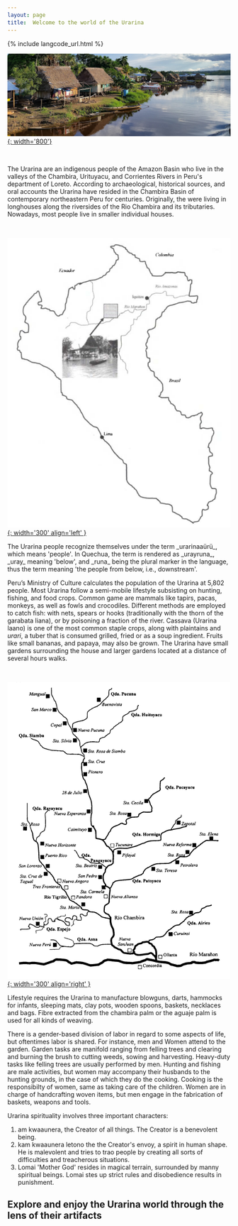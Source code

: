 ```yaml
---
layout: page
title:  Welcome to the world of the Urarina
---
```


{% include langcode_url.html %}

[![Urarina Territory Picture][5]{: width='800'}][6]

   [5]:  ../assets/img/panoramio_3.jpg
   [6]:  ../assets/img/panoramio_2.jpg "Urarina Picture"

<br clear="left"/>

The Urarina are an indigenous people of the Amazon Basin who live in the valleys of the Chambira, Urituyacu, and Corrientes Rivers in Peru's department of Loreto. According to archaeological, historical sources, and oral accounts the Urarina have resided in the Chambira Basin of contemporary northeastern Peru for centuries. Originally, the were living in longhouses along the riversides of the Rio Chambira and its tributaries. Nowadays, most people live in smaller individual houses.

<br clear="left"/>

[![Urarina Territory Map][1]{: width='300' align='left' }][2]

   [1]:  ../assets/img/map_ura.png
   [2]:  ../assets/img/map_ura.png "Urarina teritory"

<span flow="right">
The Urarina people recognize themselves under the term _urarinaaürü_, which means 'people'. In Quechua, the term is rendered as  _urayruna_, _uray_ meaning 'below', and  _runa_ being the plural marker in the language, thus the term meaning 'the people from below, i.e., downstream'.

 Peru’s Ministry of Culture calculates the population of the Urarina at 5,802 people. Most Urarina follow a semi-mobile lifestyle subsisting on hunting, fishing, and food crops. Common game are mammals like tapirs, pacas, monkeys, as well as fowls and crocodiles. Different methods are employed to catch fish: with nets, spears or hooks (traditionally with the thorn of the garabata liana), or by poisoning a fraction of the river. Cassava  (Urarina laano) is one of the most common staple crops, along with plaintains and  *urari*, a tuber that is consumed grilled, fried or as a soup ingredient. Fruits like small bananas, and papaya, may also be grown. The Urarina have small gardens surrounding the house and larger gardens located at a distance of several hours walks.

<br clear="left"/>

[![Urarina Villiage Map][3]{: width='300' align='right' }][4]

   [3]:  ../assets/img/map_chambi.png
   [4]:  ../assets/img/map_chambi.png "Urarina village"

Lifestyle requires the Urarina to manufacture blowguns, darts, hammocks for infants, sleeping mats, clay pots, wooden spoons, baskets, necklaces and bags. Fibre extracted from the chambira palm or the aguaje palm is used for all kinds of weaving.

There is a gender-based division of labor in regard to some aspects of life, but oftentimes labor is shared. For instance, men and  Women attend to the garden. Garden tasks are manifold ranging from felling trees and clearing and burning the brush to cutting weeds, sowing and harvesting. Heavy-duty tasks like felling trees are usually performed by men. Hunting and fishing are male activities, but women may accompany their husbands to the hunting grounds, in the case of which they do the cooking. Cooking is the responsibilty of women, same as taking care of the children. Women are in charge of handcrafting woven items, but men engage in the fabrication of baskets, weapons and tools. 

Urarina spirituality involves three important characters:
1. am kwaaunera, the Creator of all things. The Creator is a benevolent being.
2. kam kwaaunera letono the the Creator's envoy, a spirit in human shape. He is malevolent and tries to trao people by creating all sorts of difficulties and treacherous situations.
3. Lomai 'Mother God' resides in magical terrain, surrounded by manny spiritual beings. Lomai stes up strict rules and disobedience results in punishment.

## Explore and enjoy the Urarina world through the lens of their artifacts

